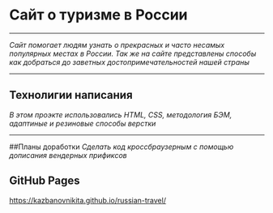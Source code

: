 # Сайт о туризме в России 
___
_Сайт помогает людям узнать о прекрасных и часто несамых популярных местах в России.
Так же на сайте представлены способы как добраться до заветных достопримечательностей нашей страны_

___
## Технолигии написания 
_В этом проэкте использовались HTML, CSS, методология БЭМ, адаптиные и резиновые способы верстки_

___
##Планы доработки 
_Сделать код кроссбраузерным с помощью дописания вендерных прификсов_ 

## GitHub Pages
https://kazbanovnikita.github.io/russian-travel/